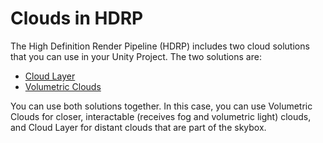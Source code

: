 # Clouds in HDRP

The High Definition Render Pipeline (HDRP) includes two cloud solutions that you can use in your Unity Project. The two solutions are:

- [Cloud Layer](Override-Cloud-Layer.md)
- [Volumetric Clouds](Override-Volumetric-Clouds.md)

You can use both solutions together. In this case, you can use Volumetric Clouds for closer, interactable (receives fog and volumetric light) clouds, and Cloud Layer for distant clouds that are part of the skybox.
